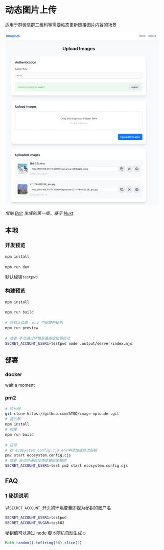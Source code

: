 # 动态图片上传

适用于群微信群二维码等需要动态更新链接图片内容的场景

<p align="center"><img src="Snipaste_2025-05-11_11-07-15.png" style="width:240"/></p>

*借助 [Bolt](https://bolt.new/) 生成的第一版，基于 [Nuxt](https://nuxt.com/)*

## 本地
### 开发预览
```sh
npm install

npm run dev
```

默认秘钥`testpwd`

### 构建预览
```sh
npm install

npm run build

# 将默认读取 .env 中配置的秘钥
npm run preview

# 或者 手动通过环境变量指定秘钥启动
SECRET_ACCOUNT_USER1=testpwd node .output/server/index.mjs
```

## 部署
### docker
wait a moment

### pm2
```sh
# 拉代码
git clone https://github.com/ATQQ/image-uploader.git
# 装依赖
npm install
# 构建
npm run build

# 启动
# 在 ecosystem.config.cjs env中添加或修改秘钥
pm2 start ecosystem.config.cjs
# 或者 启动时通过环境变量指定秘钥
SECRET_ACCOUNT_USER1=test pm2 start ecosystem.config.cjs
```

## FAQ
### 1 秘钥说明

以`SECRET_ACCOUNT_`开头的环境变量即视为秘钥的账户名
```sh
SECRET_ACCOUNT_USER1=testpwd
SECRET_ACCOUNT_SUGAR=test02
```
秘钥值可以通过 node 脚本随机自动生成☺️
```js
Math.random().toString(36).slice(2)
```